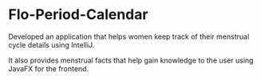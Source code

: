 # Flo-Period-Calendar

Developed an application that helps women keep track of their menstrual cycle details using IntelliJ.

It also provides menstrual facts that help gain knowledge to the user using JavaFX for the frontend.
